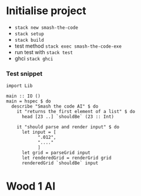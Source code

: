 # Initialise project
- `stack new smash-the-code`
- `stack setup`
- `stack build`
- test method `stack exec smash-the-code-exe`
- run test with `stack test`
- ghci `stack ghci`
### Test snippet
```import Test.Hspec
import Lib

main :: IO ()
main = hspec $ do
  describe "Smash the code AI" $ do
    it "returns the first element of a list" $ do
      head [23 ..] `shouldBe` (23 :: Int)

    it "should parse and render input" $ do
      let input = [
            ".012",
            "...."
            ]
      let grid = parseGrid input
      let renderedGrid = renderGrid grid
      renderedGrid `shouldBe` input
```


# Wood 1 AI
